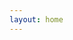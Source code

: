 ```yaml
---
layout: home
---
```


<script setup>
import { onMounted } from 'vue'
import { useRouter } from 'vitepress'

const router = useRouter()

onMounted(() => {
  // 檢測用戶語言偏好
  const userLanguage = navigator.language || navigator.languages[0]
  
  if (userLanguage.startsWith('zh')) {
    router.go('/zh-tw/')
  } else {
    router.go('/en-us/')
  }
})
</script>

<template>
  <div>
    <h1>Redirecting...</h1>
    <p>
      <a href="/en-us/">English</a> | 
      <a href="/zh-tw/">繁體中文</a>
    </p>
  </div>
</template>
